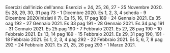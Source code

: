 Esercizi dall'inizio dell'anno:
Esercizi = 24, 25, 26, 27 - 25 Novembre 2020.
Es 28, 29, 30, 31 pag 73 - 1 Dicembre 2020.
Es 1, 2, 3, 4 scheda - 9 Dicembre 2020(iniziati il 7).
Es 15, 16, 17 pag 189 - 24 Gennaio 2021.
Es 35 oag 192 - 27 Gennaio 2021.
Es 33 pag 191 - 28 Gennaio 2021.
Es 34 pag 191 - 31 Gennaio 2021.
Es 25 pag 190 - 7 Febbraio 2021.
Es 27, 28 pag 190 - 10 Febbraio 2021.
Es 13, 14 pag 189 - 15 Febbraio 2021.
Es 29, 31 pag 190, 191 - 18 Febbraio 2021.
Es 1, 2, 3, 4 pag 292 - 22 Febbraio 2021.
Es 5, 6, 7, 8 pag 292 - 24 Febbraio 2021.
Es 21, 25, 26 pag 293 - 1 Marzo 2021.
